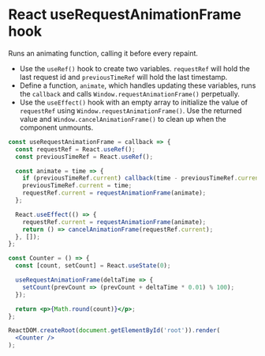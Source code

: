 # React useRequestAnimationFrame hook

Runs an animating function, calling it before every repaint.

* Use the `useRef()` hook to create two variables. `requestRef` will hold the last request id and `previousTimeRef` will hold the last timestamp.
* Define a function, `animate`, which handles updating these variables, runs the `callback` and calls `Window.requestAnimationFrame()` perpetually.
* Use the `useEffect()` hook with an empty array to initialize the value of `requestRef` using `Window.requestAnimationFrame()`. Use the returned value and `Window.cancelAnimationFrame()` to clean up when the component unmounts.

```jsx
const useRequestAnimationFrame = callback => {
  const requestRef = React.useRef();
  const previousTimeRef = React.useRef();

  const animate = time => {
    if (previousTimeRef.current) callback(time - previousTimeRef.current);
    previousTimeRef.current = time;
    requestRef.current = requestAnimationFrame(animate);
  };

  React.useEffect(() => {
    requestRef.current = requestAnimationFrame(animate);
    return () => cancelAnimationFrame(requestRef.current);
  }, []);
};
```

```jsx
const Counter = () => {
  const [count, setCount] = React.useState(0);

  useRequestAnimationFrame(deltaTime => {
    setCount(prevCount => (prevCount + deltaTime * 0.01) % 100);
  });

  return <p>{Math.round(count)}</p>;
};

ReactDOM.createRoot(document.getElementById('root')).render(
  <Counter />
);
```
